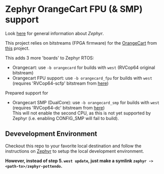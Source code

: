 # Zephyr OrangeCart FPU (& SMP) support

Look [here][2] for general information about *Zephyr*.

This project relies on bitstreams (FPGA firmware) for the [OrangeCart][4] from [this][3] project.

This adds 3 more 'boards' to Zephyr RTOS:
- Orangecart: use `-b orangecard` for builds with `west` (RVCop64 original bitstream)
- Orangecart FPU support: use `-b orangecard_fpu` for builds with `west` (requires 'RVCop64-scfp' bitstream from [here][3])

Prepared support for 
- Orangecart SMP (DualCore): use `-b orangecard_smp` for builds with `west` (requires 'RVCop64-dc' bitstream from [here][3])  
  This will not enable the second CPU, as this is not yet supported by Zephyr (i.e. enabling CONFIG_SMP will fail to build).

## Devevelopment Environment

Checkout this repo to your favorite local destination and follow the instructions on [Zephyr][1] to setup the local development environment. 

**However, instead of step 5. `west update`, just make a symlink `zephyr -> <path-to>/zephyr-pottendo`.**

[1]: https://docs.zephyrproject.org/latest/develop/getting_started/index.html
[2]: https://docs.zephyrproject.org/latest/introduction/index.html#
[3]: https://github.com/pottendo/RVCop64-pottendo
[4]: https://github.com/zeldin/OrangeCart
